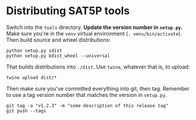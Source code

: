 
Distributing SAT5P tools
========================

Switch into the `tools` directory. **Update the version number in `setup.py`.** Make sure you're in the `venv` virtual environment (`. venv/bin/activate`). Then build source and wheel distributions:

	python setup.py sdist
	python setup.py bdist_wheel --universal

That builds distributions into `./dist`. Use `twine`, whatever that is, to upload:

	twine upload dist/*

Then make sure you've committed everything into git, then tag. Remember to use a tag version number that matches the version in `setup.py`.

	git tag -a "v1.2.3" -m "some description of this release tag"
	git push --tags
